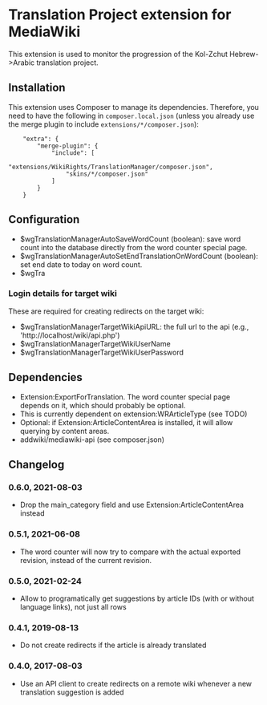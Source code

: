 # Translation Project extension for MediaWiki 

This extension is used to monitor the progression of the Kol-Zchut
Hebrew->Arabic translation project.

## Installation
This extension uses Composer to manage its dependencies. Therefore, you need to have the following in
`composer.local.json` (unless you already use the merge plugin to include `extensions/*/composer.json`):
```
	"extra": {
		"merge-plugin": {
			"include": [
				"extensions/WikiRights/TranslationManager/composer.json",
				"skins/*/composer.json"
			]
		}
	}
```

## Configuration
- $wgTranslationManagerAutoSaveWordCount (boolean): save word count into the database directly from the word counter special page.
- $wgTranslationManagerAutoSetEndTranslationOnWordCount (boolean): set end date to today on word count.
- $wgTra
### Login details for target wiki
These are required for creating redirects on the target wiki:
- $wgTranslationManagerTargetWikiApiURL: the full url to the api (e.g., 'http://localhost/wiki/api.php')
- $wgTranslationManagerTargetWikiUserName
- $wgTranslationManagerTargetWikiUserPassword

## Dependencies
- Extension:ExportForTranslation. The word counter special page depends on it, which should probably be optional.
- This is currently dependent on extension:WRArticleType (see TODO)
- Optional: if Extension:ArticleContentArea is installed, it will allow querying by content areas.
- addwiki/mediawiki-api (see composer.json)

## Changelog
### 0.6.0, 2021-08-03
- Drop the main_category field and use Extension:ArticleContentArea instead
### 0.5.1, 2021-06-08
- The word counter will now try to compare with the actual exported revision, instead of the current revision.
### 0.5.0, 2021-02-24
- Allow to programatically get suggestions by article IDs (with or without language links), not just
  all rows
### 0.4.1, 2019-08-13
- Do not create redirects if the article is already translated
### 0.4.0, 2017-08-03
- Use an API client to create redirects on a remote wiki whenever a new translation suggestion is added
